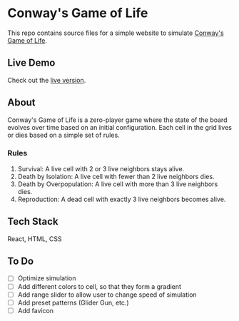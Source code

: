 # Conway's Game of Life

This repo contains source files for a simple website to simulate [Conway's Game of Life](https://en.wikipedia.org/wiki/Conway%27s_Game_of_Life).

## Live Demo

Check out the [live version](https://game-of-life-sreshth-tiwari.vercel.app/).

## About

Conway's Game of Life is a zero-player game where the state of the board evolves over time based on an initial configuration. Each cell in the grid lives or dies based on a simple set of rules.

### Rules

1. Survival: A live cell with 2 or 3 live neighbors stays alive.
2. Death by Isolation: A live cell with fewer than 2 live neighbors dies.
3. Death by Overpopulation: A live cell with more than 3 live neighbors dies.
4. Reproduction: A dead cell with exactly 3 live neighbors becomes alive.

## Tech Stack

React, HTML, CSS

## To Do

- [ ] Optimize simulation
- [ ] Add different colors to cell, so that they form a gradient
- [ ] Add range slider to allow user to change speed of simulation
- [ ] Add preset patterns (Glider Gun, etc.)
- [ ] Add favicon
